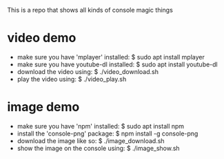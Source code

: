 This is a repo that shows all kinds of console magic things

video demo
==========
- make sure you have 'mplayer' installed:
	$ sudo apt install mplayer
- make sure you have youtube-dl installed:
	$ sudo apt install youtube-dl
- download the video using:
	$ ./video_download.sh
- play the video using:
	$ ./video_play.sh

image demo
==========
- make sure you have 'npm' installed:
	$ sudo apt install npm
- install the 'console-png' package:
	$ npm install -g console-png
- download the image like so:
	$ ./image_download.sh
- show the image on the console using:
	$ ./image_show.sh
